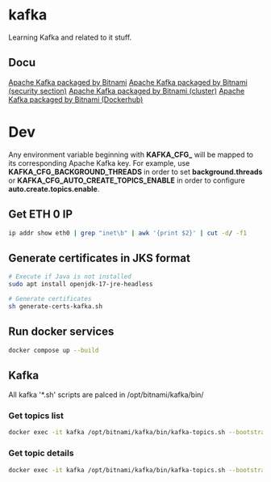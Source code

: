 # kafka
Learning Kafka and related to it stuff.

## Docu
[Apache Kafka packaged by Bitnami](https://github.com/bitnami/containers/tree/main/bitnami/kafka#apache-kafka-packaged-by-bitnami)
[Apache Kafka packaged by Bitnami (security section)](https://github.com/bitnami/containers/tree/main/bitnami/kafka#security)
[Apache Kafka packaged by Bitnami (cluster)](https://github.com/bitnami/containers/tree/main/bitnami/kafka#setting-up-a-apache-kafka-cluster)
[Apache Kafka packaged by Bitnami (Dockerhub)](https://hub.docker.com/r/bitnami/kafka)

# Dev
Any environment variable beginning with **KAFKA_CFG_** will be mapped to its corresponding Apache Kafka key. For example, use **KAFKA_CFG_BACKGROUND_THREADS** in order to set **background.threads** or **KAFKA_CFG_AUTO_CREATE_TOPICS_ENABLE** in order to configure **auto.create.topics.enable**.

## Get ETH 0 IP
```bash
ip addr show eth0 | grep "inet\b" | awk '{print $2}' | cut -d/ -f1
```

## Generate certificates in JKS format
```bash
# Execute if Java is not installed
sudo apt install openjdk-17-jre-headless

# Generate certificates
sh generate-certs-kafka.sh
```

## Run docker services
```bash
docker compose up --build
```

## Kafka
All kafka '*.sh' scripts are palced in /opt/bitnami/kafka/bin/
### Get topics list
```bash
docker exec -it kafka /opt/bitnami/kafka/bin/kafka-topics.sh --bootstrap-server=localhost:9092 --list
```
### Get topic details
```bash
docker exec -it kafka /opt/bitnami/kafka/bin/kafka-topics.sh --bootstrap-server=localhost:9092 --describe --topic test-topic
```